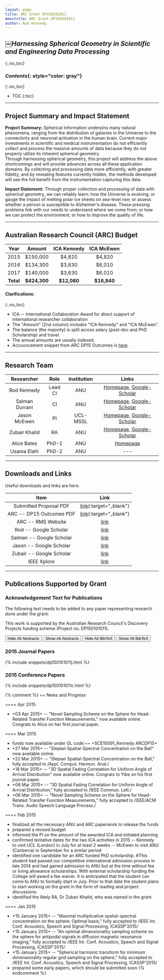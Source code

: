 ```yaml
---
layout: page
title: ARC Grant DP150101011
menutitle: ARC Grant DP150101011
author: Rod Kennedy
---
```


## *￼Harnessing Spherical Geometry in Scientific and Engineering Data Processing*
{:.no_toc}

### *Contents*{: style="color: gray"}
{:.no_toc}

* TOC
{:toc}

---

## Project Summary and Impact Statement

**Project Summary:** Spherical information underpins many natural phenomena, ranging from the distribution of galaxies in the Universe to the connectivity and neuronal activation in the human brain. Current major investments in scientific and medical instrumentation do not efficiently collect and process the massive amounts of data because they do not properly utilize its inherent spherical geometry.  
Through harnessing spherical geometry, this project will address the above shortcomings and will provide advances across all these application domains. By collecting and processing data more efficiently, with greater fidelity, and by revealing features currently hidden, the methods developed will see the full benefit from the instrumentation capturing this data.

**Impact Statement:** Through proper collection and processing of data with spherical geometry, we can reliably learn: how the Universe is evolving; or gauge the impact of melting polar ice sheets on sea-level rise; or assess whether a person is susceptible to Alzheimer's disease. These pressing problems link with our needs to understand where we come from; or how we can protect the environment; or how to improve the quality of life.

---

## Australian Research Council (ARC) Budget

Year | Amount | ICA Kennedy | ICA McEwen
:-: | :-: | :-: | :-:
2015 | $150,000 | $4,820 | $4,820
2016 | $134,300 | $3,630 | $6,010
2017 | $140,000 | $3,630 | $6,010
**Total** | **$424,300** | **$12,080** | **$16,840**

#### Clarifications:
{:.no_toc}

- ICA -- International Collaboration Award for direct support of international researcher collaboration
- The "Amount" (2nd column) *includes* "ICA Kennedy" and "ICA McEwen".
- The balance (the majority) is split across salary (post-doc and PhD Scholarship) and travel.
- The annual amounts are usually indexed.
- Accouncement snippet from ARC DP15 Outcomes is [here](images/dp-summary.jpg).

---

## Research Team

Researcher | Role | Institution | Links
:-: | :-: | :-: | :-:
Rod Kennedy | Lead CI | ANU | [Homepage][rod-home], [Google-Scholar][rod-gs]
Salman Durrani | CI | ANU | [Homepage][salman-home], [Google-Scholar][salman-gs]
Jason McEwen | PI | UCL-MSSL | [Homepage][jason-home], [Google-Scholar][jason-gs]
Zubair Khalid | RA | ANU | [Homepage][zubair-home], [Google-Scholar][zubair-gs]
Alice Bates | PhD-1 | ANU | [Homepage][alice-home]
Usama Elahi | PhD-2 | ANU | ---

[rod-home]: http://users.cecs.anu.edu.au/~rod/
[rod-gs]: http://scholar.google.com.au/citations?user=oAcqc0MAAAAJ&view_op=list_works&pagesize=100
[salman-home]: http://users.cecs.anu.edu.au/~Salman.Durrani/
[salman-gs]: http://scholar.google.com.au/citations?user=_stHeQMAAAAJ&view_op=list_works&pagesize=100
[jason-home]: http://www.jasonmcewen.org/
[jason-gs]: https://scholar.google.com.au/citations?user=V19kdRg7j1YC&view_op=list_works&pagesize=100
[zubair-home]: http://www.zubairkhalid.org
[zubair-gs]: http://scholar.google.com.au/citations?user=by5tc-oAAAAJ&view_op=list_works&pagesize=100
[alice-home]: http://people.cecs.anu.edu.au/user/5215

---

## Downloads and Links

Useful downloads and links are here.

Item | Link
:-: | :-:
Submitted Proposal PDF | [link][final]{:target="\_blank"}
ARC -- DP15 Outcomes PDF | [link][outcomes]{:target="\_blank"}
ARC -- RMS Website | [link][arc-rms]
Rod -- Google Scholar | [link][rod-gs]
Salman -- Google Scholar | [link][salman-gs]
Jason -- Google Scholar | [link][jason-gs]
Zubair -- Google Scholar | [link][zubair-gs]
IEEE Xplore | [link](http://ieeexplore.ieee.org/)

[arc-rms]: https://rms.arc.gov.au/
[final]: assets/DP150101011-Final.pdf
[outcomes]: assets/DP15_Listing_by_State_and_Org.pdf

---

## Publications Supported by Grant

### Acknowledgement Text for Publications

The following text needs to be added to any paper representing research done under the grant:

>
This work is supported by the Australian Research Council's Discovery Projects funding scheme (Project no. DP150101011).

<button id="hide-abstract">Hide All Abstracts</button>
<button id="show-abstract">Show All Abstracts</button>
<button id="hide-bibtex">Hide All BibTeX</button>
<button id="show-bibtex">Show All BibTeX</button>

### 2015 Journal Papers

{% include snippets/dp150101011j.html %}

### 2015 Conference Papers

{% include snippets/dp150101011c.html %}

{% comment %}
== News and Progress

==== Apr 2015
- +03 Apr 2015+ -- "Novel Sampling Scheme on the Sphere for Head-Related Transfer Function Measurements," now available online.  Congrats to Alice on her first journal paper.

==== Mar 2015
- funds now available under GL code:~~ +SCE10091_Kennedy ARCDP15+
- +27 Mar 2015+ -- "Slepian Spatial-Spectral Concentration on the Ball" now available online.
- +22 Mar 2015+ -- "Slepian Spatial-Spectral Concentration on the Ball," fully accepted to /Appl. Comput. Harmon. Anal./
- +18 Mar 2015+ -- "3D Spatial Fading Correlation for Uniform Angle of Arrival Distribution" now available online.  Congrats to Yibe on his first journal paper.
- +06 Mar 2015+ -- "3D Spatial Fading Correlation for Uniform Angle of Arrival Distribution," fully accepted to /IEEE Commun. Lett./
- +06 Mar 2015+ -- "Novel Sampling Scheme on the Sphere for Head-Related Transfer Function Measurements," fully accepted to /IEEE\/ACM Trans. Audio Speech Language Process./

==== Feb 2015
- finalized all the necessary ANU and ARC paperwork to release the funds
- prepared a revised budget
- informed the PI on the amount of the awarded ICA and initiated planning
- confirmed tentative dates for the two ICA activities in 2015
-- Kennedy to visit UCL (London) in July for at least 2 weeks
-- McEwen to visit ANU (Canberra) in September for a similar period
- identified one candidate for an ARC funded PhD scholarship. #This student had passed our competitive international admission process in late 2014 and had gained admission to ANU but at the time without fee or living allowance scholarships. With external scholarship funding the College will award a fee waiver. It is anticipated that the student can come to ANU to formally start in July. Prior to that date the student plans to start working on the grant in the form of reading and project discussions.
- identified the likely RA, Dr Zubair Khalid, who was named in the grant

==== Jan 2015
- +15 January 2015+ -- "Maximal multiplicative spatial-spectral concentration on the sphere: Optimal basis," fully accepted to /IEEE Int. Conf. Acoustics, Speech and Signal Processing, ICASSP'2015/
- +15 January 2015+ -- "An optimal dimensionality sampling scheme on the sphere for antipodal signals in diffusion magnetic resonance imaging," fully accepted to /IEEE Int. Conf. Acoustics, Speech and Signal Processing, ICASSP'2015/
- +15 January 2015+ -- "Spherical harmonic transform for minimum dimensionality regular grid sampling on the sphere," fully accepted to /IEEE Int. Conf. Acoustics, Speech and Signal Processing, ICASSP'2015/
- prepared some early papers, which should be submitted soon
{% endcomment %}
